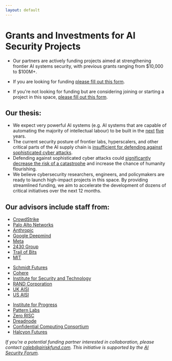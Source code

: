 ```yaml
---
layout: default
---
```


# Grants and Investments for AI Security Projects

- Our partners are actively funding projects aimed at strengthening frontier AI systems security, with previous grants ranging from $10,000 to $100M+.

- If you are looking for funding [please fill out this form](#).

- If you're not looking for funding but are considering joining or starting a project in this space, [please fill out this form](#).

## Our thesis:

- We expect very powerful AI systems (e.g. AI systems that are capable of automating the majority of intellectual labour) to be built in the [next](https://milesbrundage.substack.com/p/times-up-for-ai-policy) [five](https://www.lesswrong.com/posts/K2D45BNxnZjdpSX2j/ai-timelines) years.
- The current security posture of frontier labs, hyperscalers, and other critical parts of the AI supply chain is [insufficient for defending against sophisticated cyber attacks](https://www.rand.org/pubs/research_reports/RRA2849-1.html).
- Defending against sophisticated cyber attacks could [significantly decrease the risk of a catastrophe](https://www.cold-takes.com/racing-through-a-minefield-the-ai-deployment-problem/) and increase the chance of humanity flourishing.
- We believe cybersecurity researchers, engineers, and policymakers are ready to launch high-impact projects in this space. By providing streamlined funding, we aim to accelerate the development of dozens of critical initiatives over the next 12 months.

## Our advisors include staff from:

<div class="advisor-grid">
  <ul>
    <li><a href="https://www.crowdstrike.com">CrowdStrike</a></li>
    <li><a href="https://www.paloaltonetworks.com">Palo Alto Networks</a></li>
    <li><a href="https://www.anthropic.com">Anthropic</a></li>
    <li><a href="https://deepmind.google/">Google Deepmind</a></li>
    <li><a href="https://www.llama.com/">Meta</a></li>
    <li><a href="https://www.2430group.org">2430 Group</a></li>
    <li><a href="https://www.trailofbits.com">Trail of Bits</a></li>
    <li><a href="https://www.mit.edu">MIT</a></li>
  </ul>

  <ul>
    <li><a href="https://www.schmidtfutures.com">Schmidt Futures</a></li>
    <li><a href="https://cohere.ai">Cohere</a></li>
    <li><a href="https://securityandtechnology.org/">Institute for Security and Technology</a></li>
    <li><a href="https://www.rand.org">RAND Corporation</a></li>
    <li><a href="https://www.aisi.gov.uk">UK AISI</a></li>
    <li><a href="https://www.nist.gov/aisi">US AISI</a></li>
  </ul>

  <ul>
    <li><a href="https://progress.institute">Institute for Progress</a></li>
    <li><a href="https://www.patternlabs.co">Pattern Labs</a></li>
    <li><a href="https://risczero.com">Zero RISC</a></li>
    <li><a href="https://www.dreadnode.io/">Dreadnode</a></li>
    <li><a href="https://confidentialcomputing.io">Confidential Computing Consortium</a></li>
    <li><a href="https://halcyonfutures.org/">Halcyon Futures</a></li>
  </ul>
</div>

_If you're a potential funding partner interested in collaboration, please contact [caleb@airiskfund.com](mailto:caleb@airiskfund.com). This initiative is supported by the [AI Security Forum](https://aisecurity.forum)._
